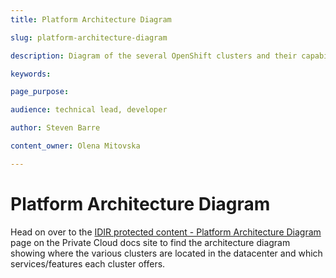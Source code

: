 ```yaml
---
title: Platform Architecture Diagram

slug: platform-architecture-diagram

description: Diagram of the several OpenShift clusters and their capabilities

keywords: 

page_purpose: 

audience: technical lead, developer

author: Steven Barre

content_owner: Olena Mitovska

---
```

<!-- omit in toc -->
# Platform Architecture Diagram

Head on over to the [IDIR protected content - Platform Architecture Diagram](https://cloud.gov.bc.ca/private-cloud/platform-architecture-diagram/) page on the Private Cloud docs site to find the architecture diagram showing where the various clusters are located in the datacenter and which services/features each cluster offers.
